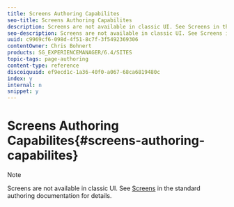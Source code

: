 ```yaml
---
title: Screens Authoring Capabilites
seo-title: Screens Authoring Capabilites
description: Screens are not available in classic UI. See Screens in the standard authoring documentation for details.
seo-description: Screens are not available in classic UI. See Screens in the standard authoring documentation for details.
uuid: c9969cf6-098d-4f51-8c7f-3f5492369306
contentOwner: Chris Bohnert
products: SG_EXPERIENCEMANAGER/6.4/SITES
topic-tags: page-authoring
content-type: reference
discoiquuid: ef9ecd1c-1a36-40f0-a067-68ca6819480c
index: y
internal: n
snippet: y
---
```


# Screens Authoring Capabilites{#screens-authoring-capabilites}

>[!NOTE]
>
>Screens are not available in classic UI. See [Screens](../../../screens/using/authoring-screens.md) in the standard authoring documentation for details.


